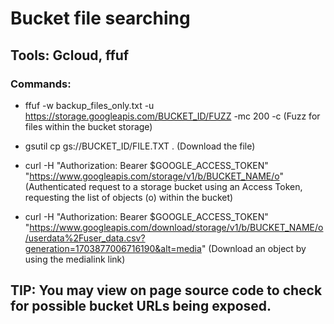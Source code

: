 # Bucket file searching

## Tools: Gcloud, ffuf

### Commands:

 - ffuf -w backup_files_only.txt -u https://storage.googleapis.com/BUCKET_ID/FUZZ -mc 200 -c (Fuzz for files within the bucket storage)

 - gsutil cp gs://BUCKET_ID/FILE.TXT . (Download the file)

 - curl -H "Authorization: Bearer $GOOGLE_ACCESS_TOKEN" "https://www.googleapis.com/storage/v1/b/BUCKET_NAME/o" (Authenticated request to a storage bucket using an Access Token, requesting the list of objects (o) within the bucket)

 - curl -H "Authorization: Bearer $GOOGLE_ACCESS_TOKEN" "https://www.googleapis.com/download/storage/v1/b/BUCKET_NAME/o/userdata%2Fuser_data.csv?generation=1703877006716190&alt=media" (Download an object by using the medialink link)


## TIP: You may view on page source code to check for possible bucket URLs being exposed.

